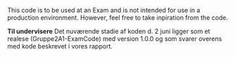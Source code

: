 This code is to be used at an Exam and is not intended for use in a production environment. 
However, feel free to take inpiration from the code.

**Til undervisere**
Det nuværende stadie af koden d. 2 juni ligger som et realese (Gruppe2A1-ExamCode) med version 1.0.0 og som svarer overens med kode beskrevet i vores rapport.
